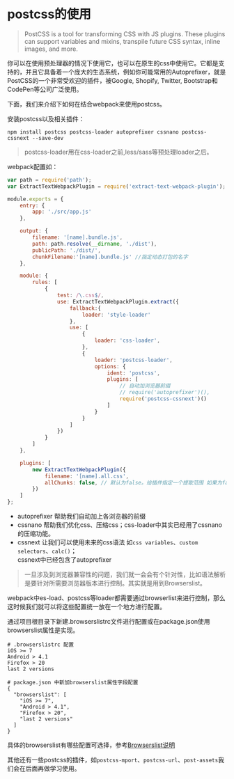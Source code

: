 # postcss的使用

> PostCSS is a tool for transforming CSS with JS plugins. These plugins can support variables and mixins, transpile future CSS syntax, inline images, and more.

你可以在使用预处理器的情况下使用它，也可以在原生的css中使用它。它都是支持的，并且它具备着一个庞大的生态系统，例如你可能常用的Autoprefixer，就是PostCSS的一个非常受欢迎的插件，被Google, Shopify, Twitter, Bootstrap和CodePen等公司广泛使用。

下面，我们来介绍下如何在结合webpack来使用postcss。

安装postcss以及相关插件：

```shell
npm install postcss postcss-loader autoprefixer cssnano postcss-cssnext --save-dev
````
> postcss-loader用在css-loader之前,less/sass等预处理loader之后。

webpack配置如：

```javascript
var path = require('path');
var ExtractTextWebpackPlugin = require('extract-text-webpack-plugin');

module.exports = {
    entry: {
        app: './src/app.js'
    },

    output: {
        filename: '[name].bundle.js',
        path: path.resolve(__dirname, './dist'),
        publicPath: './dist/',
        chunkFilename:'[name].bundle.js' //指定动态打包的名字
    },

    module: {
        rules: [
            {
                test: /\.css$/,
                use: ExtractTextWebpackPlugin.extract({
                    fallback:{
                        loader: 'style-loader'
                    },
                    use: [
                        {
                            loader: 'css-loader',
                        },
                        {
                            loader: 'postcss-loader',
                            options: {
                                ident: 'postcss',
                                plugins: [
                                    // 自动加浏览器前缀
                                    // require('autoprefixer')(),
                                    require('postcss-cssnext')()
                                ]
                            }
                        }
                    ]
                })
            }
        ]
    },

    plugins: [
        new ExtractTextWebpackPlugin({
            filename: '[name].all.css',
            allChunks: false, // 默认为false。给插件指定一个提取范围 如果为false，只会提取初始化的css，非异步加载的
        })
    ]
};
```


- autoprefixer ﻿帮助我们自动加上各浏览器的前缀
- cssnano ﻿帮助我们优化css、压缩css；css-loader中其实已经用了cssnano的压缩功能。
- cssnext 让我们可以使用未来的css语法 如`css variables`、`custom selectors`、`calc()`；  
  cssnext中已经包含了autoprefixer
  
> 一旦涉及到浏览器兼容性的问题，我们就一会会有个针对性，比如语法解析是要针对所需要浏览器版本进行控制。其实就是用到Browserslist。 

webpack中es-load、postcss等loader都需要通过browserlist来进行控制，那么这时候我们就可以将这些配置统一放在一个地方进行配置。

通过项目根目录下新建.browserslistrc文件进行配置或在package.json使用browserslist属性是实现。

```text
# .browserslistrc 配置
iOS >= 7
Android > 4.1
Firefox > 20
last 2 versions
```

```text
# package.json 中新加browserslist属性字段配置
{
  "browserslist": [
    "iOS >= 7",
    "Android > 4.1",
    "Firefox > 20",
    "last 2 versions"
  ]
}
```

具体的browserslist有哪些配置可选择，参考[Browserslist说明](https://github.com/browserslist/browserslist#queries)

其他还有一些postcss的插件，如`postcss-mport`、`postcss-url`、`post-assets`我们会在后面再做学习使用。
